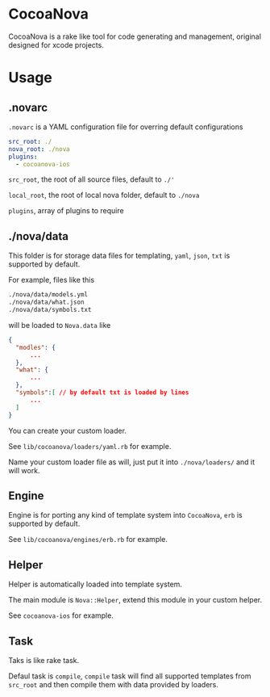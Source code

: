 # CocoaNova

CocoaNova is a rake like tool for code generating and management, original designed for xcode projects.

# Usage

## .novarc

`.novarc` is a YAML configuration file for overring default configurations

```yaml
src_root: ./
nova_root: ./nova
plugins:
  - cocoanova-ios
```

`src_root`, the root of all source files, default to `./'`

`local_root`, the root of local nova folder, default to `./nova`

`plugins`, array of plugins to require

## ./nova/data

This folder is for storage data files for templating, `yaml`, `json`, `txt` is supported by default.

For example, files like this

```txt
./nova/data/models.yml
./nova/data/what.json
./nova/data/symbols.txt
```

will be loaded to `Nova.data` like

```json
{
  "modles": {
      ...
  },
  "what": {
      ...
  },
  "symbols":[ // by default txt is loaded by lines
      ...
  ]
}
```

You can create your custom loader.

See `lib/cocoanova/loaders/yaml.rb` for example.

Name your custom loader file as will, just put it into `./nova/loaders/` and it will work.

## Engine

Engine is for porting any kind of template system into `CocoaNova`, `erb` is supported by default.

See `lib/cocoanova/engines/erb.rb` for example.

## Helper

Helper is automatically loaded into template system.

The main module is `Nova::Helper`, extend this module in your custom helper.

See `cocoanova-ios` for example.

## Task

Taks is like rake task.

Defaul task is `compile`, `compile` task will find all supported templates from `src_root` and then compile them with data provided by loaders.
